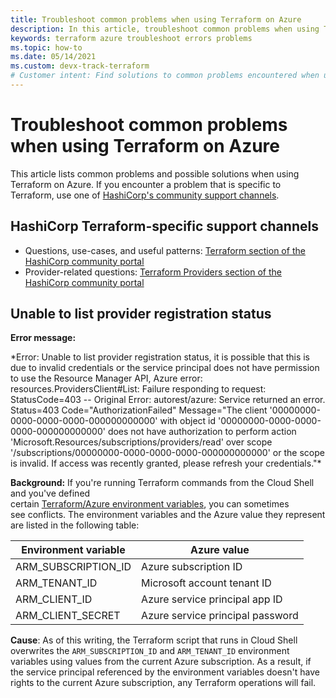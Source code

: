 ```yaml
---
title: Troubleshoot common problems when using Terraform on Azure
description: In this article, troubleshoot common problems when using Terraform on Azure
keywords: terraform azure troubleshoot errors problems
ms.topic: how-to
ms.date: 05/14/2021
ms.custom: devx-track-terraform
# Customer intent: Find solutions to common problems encountered when using Terraform on Azure.
---
```


# Troubleshoot common problems when using Terraform on Azure

This article lists common problems and possible solutions when using Terraform on Azure. If you encounter a problem that is specific to Terraform, use one of [HashiCorp's community support channels](#hashiCorp-terraform--specific-suppor-channels).

## HashiCorp Terraform-specific support channels

* Questions, use-cases, and useful patterns: [Terraform section of the HashiCorp community portal](https://discuss.hashicorp.com/c/terraform-core)
* Provider-related questions: [Terraform Providers section of the HashiCorp community portal](https://discuss.hashicorp.com/c/terraform-providers)

## Unable to list provider registration status

**Error message:**

<div color="red">*Error: Unable to list provider registration status, it is possible that this is due to invalid credentials or the service principal does not have permission to use the Resource Manager API, Azure error: resources.ProvidersClient#List: Failure responding to request: StatusCode=403 -- Original Error: autorest/azure: Service returned an error. Status=403 Code="AuthorizationFailed" Message="The client '00000000-0000-0000-0000-000000000000' with object id '00000000-0000-0000-0000-000000000000' does not have authorization to perform action 'Microsoft.Resources/subscriptions/providers/read' over scope '/subscriptions/00000000-0000-0000-0000-000000000000' or the scope is invalid. If access was recently granted, please refresh your credentials."*</div>

**Background:** If you're running Terraform commands from the Cloud Shell and you've defined certain [Terraform/Azure environment variables](https://registry.terraform.io/providers/hashicorp/azurerm/2.35.0/docs/guides/service_principal_client_secret#configuring-the-service-principal-in-terraform), you can sometimes see conflicts. The environment variables and the Azure value they represent are listed in the following table:

| Environment variable | Azure value |
|---------------|--------------------------|
| ARM_SUBSCRIPTION_ID | Azure subscription ID |
| ARM_TENANT_ID | Microsoft account tenant ID |
| ARM_CLIENT_ID | Azure service principal app ID |
| ARM_CLIENT_SECRET | Azure service principal password |

**Cause**: As of this writing, the Terraform script that runs in Cloud Shell overwrites the `ARM_SUBSCRIPTION_ID` and `ARM_TENANT_ID` environment variables using values from the current Azure subscription. As a result, if the service principal referenced by the environment variables doesn't have rights to the current Azure subscription, any Terraform operations will fail.